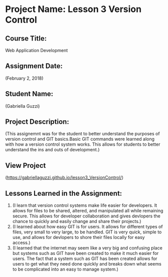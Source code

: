 # Project Name:  Lesson 3 Version Control


## Course Title:
Web Application Development

## Assignment Date:  
(February 2, 2018)

## Student Name:  
(Gabriella Guzzi)

## Project Description:
(This assignemnt was for the student to better understand the purposes of version control and GIT basics.Basic GIT commands were learned along with how a version control system works. This allows for students to better understand the ins and outs of development.)

## View Project
(https://gabriellaguzzi.github.io/lesson3_VersionControl/)

## Lessons Learned in the Assignment:
1. (I learn that version control systems make life easier for developers. It allows for files to be shared, altered, and manipulated all while remaining secure. This allows for developer collaboration and gives devlopers the chance to quickly and easily change and share their projects.)
2. (I learned about how easy GIT is for users. It allows for different types of files, very small to very large, to be handled. GIT is very quick, simple to use, and allows for devlopers to shore their files locally for easy access.)
3. (I learned that the internet may seem like a very big and confusing place but systems such as GIT have been created to make it much easier for users. The fact that a system such as GIT has been created allows for users to get what they need done quickly and breaks down what seems to be complicated into an easy to manage system.)

